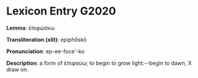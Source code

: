 # Lexicon Entry G2020

**Lemma**: ἐπιφώσκω

**Transliteration (xlit)**: epiphṓskō

**Pronunciation**: ep-ee-foce'-ko

**Description**:
a form of ἐπιφαύω; to begin to grow light:--begin to dawn, X draw on.
